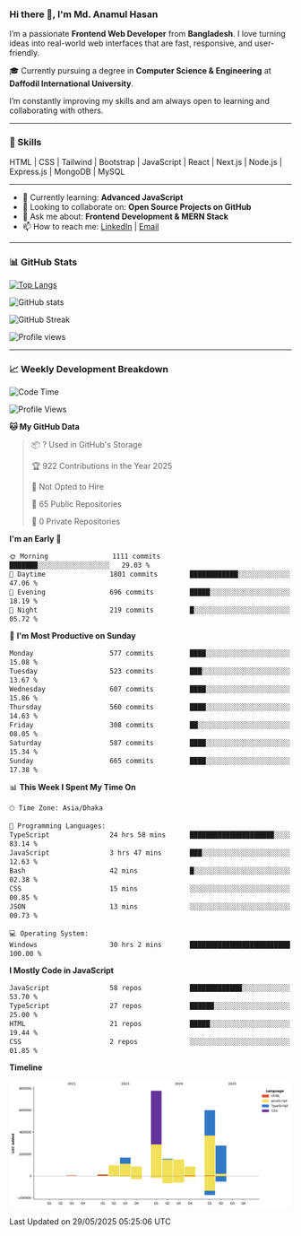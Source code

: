 ### Hi there 👋, I'm Md. Anamul Hasan

I’m a passionate **Frontend Web Developer** from **Bangladesh**. I love turning ideas into real-world web interfaces that are fast, responsive, and user-friendly.

🎓 Currently pursuing a degree in **Computer Science & Engineering** at **Daffodil International University**.

I’m constantly improving my skills and am always open to learning and collaborating with others.

---

### 🚀 Skills
HTML | CSS | Tailwind | Bootstrap | JavaScript | React | Next.js | Node.js | Express.js | MongoDB | MySQL 

---

- 🌱 Currently learning: **Advanced JavaScript**
- 👯 Looking to collaborate on: **Open Source Projects on GitHub**
- 💬 Ask me about: **Frontend Development & MERN Stack**
- 📫 How to reach me: [LinkedIn](https://www.linkedin.com/in/mdanamulhasan201) | [Email](mailto:anamulhasan3625@gmail.com)

---

### 📊 GitHub Stats

[![Top Langs](https://github-readme-stats.vercel.app/api/top-langs/?username=mdanamulhasan201&layout=compact)](https://github.com/anuraghazra/github-readme-stats)

![GitHub stats](https://github-readme-stats.vercel.app/api?username=mdanamulhasan201&show_icons=true&count_private=true&theme=tokyonight)

![GitHub Streak](https://streak-stats.demolab.com?user=mdanamulhasan201&theme=tokyonight)

![Profile views](https://gpvc.arturio.dev/mdanamulhasan201)

---

### 📈 Weekly Development Breakdown

<!--START_SECTION:waka-->
![Code Time](http://img.shields.io/badge/Code%20Time-189%20hrs%201%20min-blue)

![Profile Views](http://img.shields.io/badge/Profile%20Views-0-blue)

**🐱 My GitHub Data** 

> 📦 ? Used in GitHub's Storage 
 > 
> 🏆 922 Contributions in the Year 2025
 > 
> 🚫 Not Opted to Hire
 > 
> 📜 65 Public Repositories 
 > 
> 🔑 0 Private Repositories 
 > 
**I'm an Early 🐤** 

```text
🌞 Morning                1111 commits        ███████░░░░░░░░░░░░░░░░░░   29.03 % 
🌆 Daytime                1801 commits        ████████████░░░░░░░░░░░░░   47.06 % 
🌃 Evening                696 commits         █████░░░░░░░░░░░░░░░░░░░░   18.19 % 
🌙 Night                  219 commits         █░░░░░░░░░░░░░░░░░░░░░░░░   05.72 % 
```
📅 **I'm Most Productive on Sunday** 

```text
Monday                   577 commits         ████░░░░░░░░░░░░░░░░░░░░░   15.08 % 
Tuesday                  523 commits         ███░░░░░░░░░░░░░░░░░░░░░░   13.67 % 
Wednesday                607 commits         ████░░░░░░░░░░░░░░░░░░░░░   15.86 % 
Thursday                 560 commits         ████░░░░░░░░░░░░░░░░░░░░░   14.63 % 
Friday                   308 commits         ██░░░░░░░░░░░░░░░░░░░░░░░   08.05 % 
Saturday                 587 commits         ████░░░░░░░░░░░░░░░░░░░░░   15.34 % 
Sunday                   665 commits         ████░░░░░░░░░░░░░░░░░░░░░   17.38 % 
```


📊 **This Week I Spent My Time On** 

```text
🕑︎ Time Zone: Asia/Dhaka

💬 Programming Languages: 
TypeScript               24 hrs 58 mins      █████████████████████░░░░   83.14 % 
JavaScript               3 hrs 47 mins       ███░░░░░░░░░░░░░░░░░░░░░░   12.63 % 
Bash                     42 mins             █░░░░░░░░░░░░░░░░░░░░░░░░   02.38 % 
CSS                      15 mins             ░░░░░░░░░░░░░░░░░░░░░░░░░   00.85 % 
JSON                     13 mins             ░░░░░░░░░░░░░░░░░░░░░░░░░   00.73 % 

💻 Operating System: 
Windows                  30 hrs 2 mins       █████████████████████████   100.00 % 
```

**I Mostly Code in JavaScript** 

```text
JavaScript               58 repos            █████████████░░░░░░░░░░░░   53.70 % 
TypeScript               27 repos            ██████░░░░░░░░░░░░░░░░░░░   25.00 % 
HTML                     21 repos            █████░░░░░░░░░░░░░░░░░░░░   19.44 % 
CSS                      2 repos             ░░░░░░░░░░░░░░░░░░░░░░░░░   01.85 % 
```



**Timeline**

![Lines of Code chart](https://raw.githubusercontent.com/mdanamulhasan201/mdanamulhasan201/main/assets/bar_graph.png)


 Last Updated on 29/05/2025 05:25:06 UTC
<!--END_SECTION:waka-->
